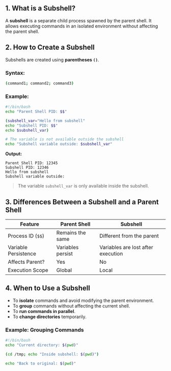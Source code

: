## 1. What is a Subshell?

A **subshell** is a separate child process spawned by the parent shell. It allows executing commands in an isolated environment without affecting the parent shell.

## 2. How to Create a Subshell

Subshells are created using **parentheses `()`**.

### Syntax:

```bash
(command1; command2; command3)
```

### Example:

```bash
#!/bin/bash
echo "Parent Shell PID: $$"

(subshell_var="Hello from subshell"
echo "Subshell PID: $$"
echo $subshell_var)

# The variable is not available outside the subshell
echo "Subshell variable outside: $subshell_var"
```

**Output:**

```
Parent Shell PID: 12345
Subshell PID: 12346
Hello from subshell
Subshell variable outside:
```

> The variable `subshell_var` is only available inside the subshell.

## 3. Differences Between a Subshell and a Parent Shell

| Feature              | Parent Shell      | Subshell                           |
| -------------------- | ----------------- | ---------------------------------- |
| Process ID (`$$`)    | Remains the same  | Different from the parent          |
| Variable Persistence | Variables persist | Variables are lost after execution |
| Affects Parent?      | Yes               | No                                 |
| Execution Scope      | Global            | Local                              |

## 4. When to Use a Subshell

- To **isolate** commands and avoid modifying the parent environment.
- To **group** commands without affecting the current shell.
- To **run commands in parallel**.
- To **change directories** temporarily.

### Example: Grouping Commands

```bash
#!/bin/bash
echo "Current directory: $(pwd)"

(cd /tmp; echo "Inside subshell: $(pwd)")

echo "Back to original: $(pwd)"
```
